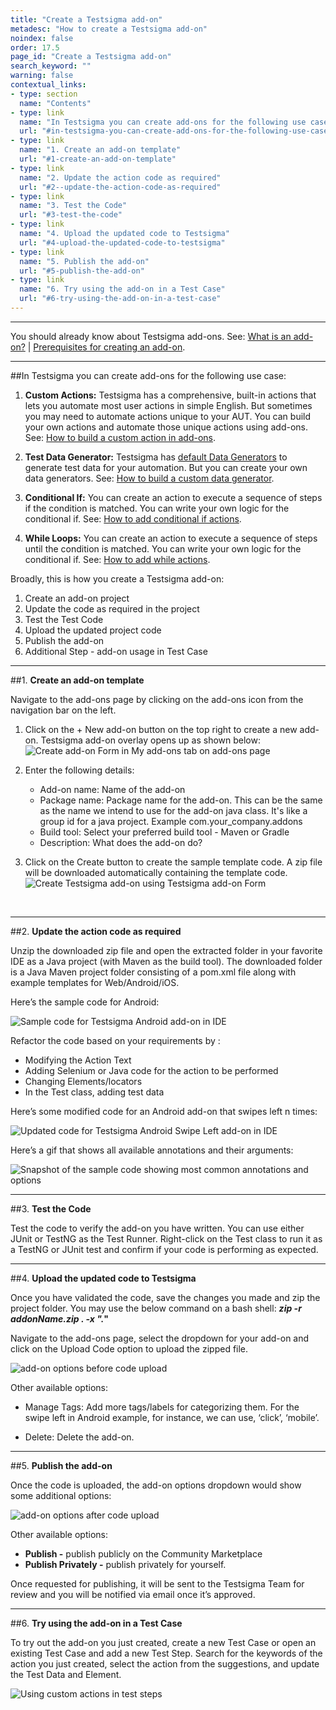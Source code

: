 ```yaml
---
title: "Create a Testsigma add-on"
metadesc: "How to create a Testsigma add-on"
noindex: false
order: 17.5
page_id: "Create a Testsigma add-on"
search_keyword: ""
warning: false
contextual_links:
- type: section
  name: "Contents"
- type: link
  name: "In Testsigma you can create add-ons for the following use case"
  url: "#in-testsigma-you-can-create-add-ons-for-the-following-use-case"
- type: link
  name: "1. Create an add-on template"
  url: "#1-create-an-add-on-template"
- type: link
  name: "2. Update the action code as required"
  url: "#2--update-the-action-code-as-required"
- type: link
  name: "3. Test the Code"
  url: "#3-test-the-code"
- type: link
  name: "4. Upload the updated code to Testsigma"
  url: "#4-upload-the-updated-code-to-testsigma"
- type: link
  name: "5. Publish the add-on"
  url: "#5-publish-the-add-on"
- type: link
  name: "6. Try using the add-on in a Test Case"
  url: "#6-try-using-the-add-on-in-a-test-case"
---
```


---

You should already know about Testsigma add-ons. See: [What is an add-on?](https://testsigma.com/docs/addons/what-is-an-addon/) | [Prerequisites for creating an add-on](https://testsigma.com/docs/addons/pre-requisite-to-create-addon/).


---
##In Testsigma you can create add-ons for the following use case:

  1. **Custom Actions:** Testsigma has a comprehensive, built-in actions that lets you automate most user actions in simple English. But sometimes you may need to automate actions unique to your AUT. You can build your own actions and automate those unique actions using add-ons. See: [How to build a custom action in add-ons](https://testsigma.com/tutorials/addons/how-create-addons-actions/).

  2. **Test Data Generator:** Testsigma has [default Data Generators](https://testsigma.com/docs/test-data/data-generators/defalut-list/) to generate test data for your automation. But you can create your own data generators. See: [How to build a custom data generator](https://testsigma.com/tutorials/addons/how-create-addons-test-data-generators/).

  3. **Conditional If:** You can create an action to execute a sequence of steps if the condition is matched. You can write your own logic for the conditional if. See: [How to add conditional if actions](https://testsigma.com/tutorials/addons/how-create-addons-conditional-if/). 

  4. **While Loops:** You can create an action to execute a sequence of steps until the condition is matched. You can write your own logic for the conditional if. See: [How to add while actions](https://testsigma.com/tutorials/addons/how-create-addons-while-loops/). 

  Broadly, this is how you create a Testsigma add-on:

  1. Create an add-on project
  2. Update the code as required in the project
  3. Test the Test Code
  4. Upload the updated project code
  5. Publish the add-on
  6. Additional Step - add-on usage in Test Case

---
##1. **Create an add-on template**

 Navigate to the add-ons page by clicking on the add-ons icon from the navigation bar on the left.


   1. Click on the + New add-on button on the top right to create a new add-on. Testsigma add-on overlay opens up as shown below:
      ![Create add-on Form in My add-ons tab on add-ons page](https://docs.testsigma.com/images/create/create-addon-form-empty.png)

   2. Enter the following details:
    <br>
       * Add-on name: Name of the add-on<br>
       * Package name: Package name for the add-on. This can be the same as the name we intend to use for the add-on java class. It's like a group id for a java project. Example com.your_company.addons<br>
       * Build tool: Select your preferred build tool - Maven or Gradle<br>
       * Description: What does the add-on do?

   3. Click on the Create button to create the sample template code. A zip file will be downloaded automatically containing the template code.
   ![Create Testsigma add-on using Testsigma add-on Form](https://docs.testsigma.com/images/create/create-testsigma-addon-form-download.gif)

&emsp;

---
##2.  **Update the action code as required**

Unzip the downloaded zip file and open the extracted folder in your favorite IDE as a Java project (with Maven as the build tool). The downloaded folder is a Java Maven project folder 
consisting of a pom.xml file along with example templates for Web/Android/iOS.

Here’s the sample code for Android:

![Sample code for Testsigma Android add-on in IDE](https://docs.testsigma.com/images/create/addon-sample-code-android.png)


Refactor the code based on your requirements by :
  * Modifying the Action Text
  * Adding Selenium or Java code for the action to be performed
  * Changing Elements/locators
  * In the Test class, adding test data

Here’s some modified code for an Android add-on that swipes left n times:


![Updated code for Testsigma Android Swipe Left add-on in IDE](https://docs.testsigma.com/images/create/addon-updated-code-swipe-left-android.png)

Here’s a gif that shows all available annotations and their arguments:

![Snapshot of the sample code showing most common annotations and options](https://docs.testsigma.com/images/create/add-ons-template-code-ide-common-annotations.gif)

---
##3. **Test the Code**

Test the code to verify the add-on you have written. You can use either JUnit or TestNG as the Test Runner. Right-click on the Test class to run it as a TestNG or JUnit test and confirm if your code is performing as expected.

---
##4. **Upload the updated code to Testsigma**

Once you have validated the code, save the changes you made and zip the project folder. You may use the below command on a bash shell:
***zip -r addonName.zip . -x ".*"**

Navigate to the add-ons page, select the dropdown for your add-on and click on the Upload Code option to upload the zipped file.

![add-on options before code upload](https://docs.testsigma.com/images/create/addon-options-dropdown-before-upload.png)

Other available options:

* Manage Tags: Add more tags/labels for categorizing them. For the swipe left in Android example, for instance, we can use,  ‘click’, ‘mobile’.

* Delete: Delete the add-on.
&emsp;

---
##5. **Publish the add-on**

  Once the code is uploaded, the add-on options dropdown would show some additional options:

![add-on options after code upload](https://docs.testsigma.com/images/create/addon-options-dropdown-after-upload.png)

Other available options:
 * **Publish -** publish publicly on the Community Marketplace
 * **Publish Privately -** publish privately for yourself.

Once requested for publishing, it will be sent to the Testsigma Team for review and you will be notified via email once it’s approved.

---
##6. **Try using the add-on in a Test Case**

To try out the add-on you just created, create a new Test Case or open an existing Test Case and add a new Test Step. Search for the keywords of the action you just created, select the action from the suggestions, and update the Test Data and Element.

![Using custom actions in test steps](https://docs.testsigma.com/images/create/custom-addons-in-test-steps.png)

